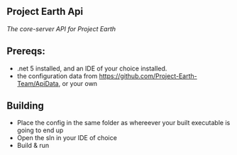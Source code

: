 ## Project Earth Api
*The core-server API for Project Earth*

## Prereqs:
 - .net 5 installed, and an IDE of your choice installed.
 - the configuration data from https://github.com/Project-Earth-Team/ApiData, or your own
## Building
 - Place the config in the same folder as whereever your built executable is going to end up
 - Open the sln in your IDE of choice
 - Build & run
